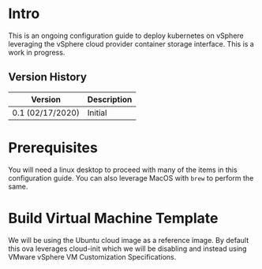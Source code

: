 # Intro
This is an ongoing configuration guide to deploy kubernetes on vSphere leveraging the vSphere cloud provider container storage interface. This is a work in progress.

## Version History
| Version          | Description |
| ---------------- | ----------- |
| 0.1 (02/17/2020) | Initial     |

# Prerequisites
You will need a linux desktop to proceed with many of the items in this configuration guide. You can also leverage MacOS with <code>brew</code> to perform the same.

# Build Virtual Machine Template
We will be using the Ubuntu cloud image as a reference image. By default this ova leverages cloud-init which we will be disabling and instead using VMware vSphere VM Customization Specifications.